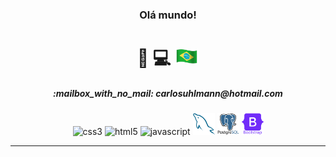 <h3 align="center">
 Olá mundo!
</h3>

<h1 align="center">
  🤘 💻 <img style="margin: 0 auto" alt="Brazil!" src="https://github.com/carlosuhlmann/carlosuhlmann/blob/master/brazil.gif" height="25">
</h1>
<h5 align="center">
  :mailbox_with_no_mail: carlosuhlmann@hotmail.com
</h5>

<p align="center">
 <img src="https://devicons.github.io/devicon/devicon.git/icons/css3/css3-original-wordmark.svg" alt="css3" width="35" height="35"/> <img src="https://devicons.github.io/devicon/devicon.git/icons/html5/html5-original-wordmark.svg" alt="html5" width="35" height="35"/> <img src="https://devicons.github.io/devicon/devicon.git/icons/javascript/javascript-original.svg" alt="javascript" width="35" height="35"/>
  <img src="https://github.com/devicons/devicon/blob/master/icons/mysql/mysql-plain.svg" alt="MySql" width="35" height="35"/> 
 <img src="https://github.com/devicons/devicon/blob/master/icons/postgresql/postgresql-original-wordmark.svg" alt="Postgresql" width="35" height="35"/>
  <img src="https://github.com/devicons/devicon/blob/master/icons/bootstrap/bootstrap-plain-wordmark.svg" alt="Bootstrap" width="35" height="35"/>
</p>



 

<hr>






  




<!---
<p align="left"> <img src="https://komarev.com/ghpvc/?username=carlosuhlmann" alt="carlosuhlmann" /> </p>
## GitHub Status:
![github stats](https://github-readme-stats.vercel.app/api?username=carlosuhlmann&show_icons=true)
## Top Languages Card:
[![Top Langs](https://github-readme-stats.vercel.app/api/top-langs/?username=carlosuhlmann)](https://github.com/carlosuhlmann/github-readme-stats)
-->






